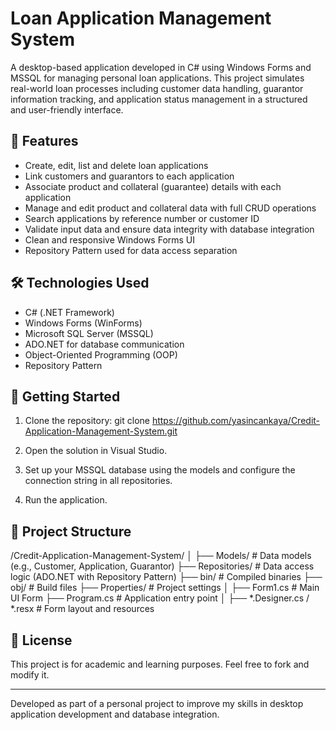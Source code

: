 # Loan Application Management System

A desktop-based application developed in C# using Windows Forms and MSSQL for managing personal loan applications. This project simulates real-world loan processes including customer data handling, guarantor information tracking, and application status management in a structured and user-friendly interface.

## 📌 Features

- Create, edit, list and delete loan applications
- Link customers and guarantors to each application
- Associate product and collateral (guarantee) details with each application
- Manage and edit product and collateral data with full CRUD operations
- Search applications by reference number or customer ID
- Validate input data and ensure data integrity with database integration
- Clean and responsive Windows Forms UI
- Repository Pattern used for data access separation

## 🛠️ Technologies Used

- C# (.NET Framework)
- Windows Forms (WinForms)
- Microsoft SQL Server (MSSQL)
- ADO.NET for database communication
- Object-Oriented Programming (OOP)
- Repository Pattern

## 🚀 Getting Started

1. Clone the repository:
    git clone https://github.com/yasincankaya/Credit-Application-Management-System.git

2. Open the solution in Visual Studio.

3. Set up your MSSQL database using the models and configure the connection string in all repositories.

4. Run the application.

## 📁 Project Structure

/Credit-Application-Management-System/
│
├── Models/                      # Data models (e.g., Customer, Application, Guarantor)
├── Repositories/                # Data access logic (ADO.NET with Repository Pattern)
├── bin/                         # Compiled binaries
├── obj/                         # Build files
├── Properties/                  # Project settings
│
├── Form1.cs                     # Main UI Form
├── Program.cs                   # Application entry point
│
├── *.Designer.cs / *.resx       # Form layout and resources

## 📄 License

This project is for academic and learning purposes. Feel free to fork and modify it.

---

Developed as part of a personal project to improve my skills in desktop application development and database integration.
